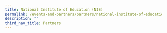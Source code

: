```yaml
---
title: National Institute of Education (NIE)
permalink: /events-and-partners/partners/national-institute-of-education/
description: ""
third_nav_title: Partners
---
```

